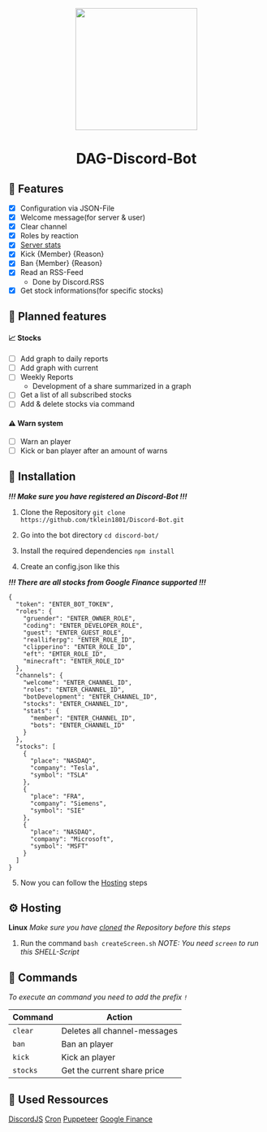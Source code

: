 <p align="center">
  <img src="https://files.dulliag.de/share/qr-code.png" width="240px" height="auto">
</p>

<h1 align="center">
  DAG-Discord-Bot
</h1>

## :rocket: Features

- [x] Configuration via JSON-File
- [x] Welcome message(for server & user)
- [x] Clear channel
- [x] Roles by reaction
- [x] [Server stats](https://files.dulliag.de/share/Discord_AL5lriRcmD.png)
- [x] Kick {Member} {Reason}
- [x] Ban {Member} {Reason}
- [x] Read an RSS-Feed
  - Done by Discord.RSS
- [x] Get stock informations(for specific stocks)

## :calendar: Planned features

#### :chart_with_upwards_trend: Stocks

- [ ] Add graph to daily reports
- [ ] Add graph with current
- [ ] Weekly Reports
  - Development of a share summarized in a graph
- [ ] Get a list of all subscribed stocks
- [ ] Add & delete stocks via command

#### :warning: Warn system

- [ ] Warn an player
- [ ] Kick or ban player after an amount of warns

## :wrench: Installation

_**!!! Make sure you have registered an Discord-Bot !!!**_

1. Clone the Repository `git clone https://github.com/tklein1801/Discord-Bot.git`

2. Go into the bot directory `cd discord-bot/`

3. Install the required dependencies `npm install`

4. Create an config.json like this

_**!!! There are all stocks from Google Finance supported !!!**_

```
{
  "token": "ENTER_BOT_TOKEN",
  "roles": {
    "gruender": "ENTER_OWNER_ROLE",
    "coding": "ENTER_DEVELOPER_ROLE",
    "guest": "ENTER_GUEST_ROLE",
    "realliferpg": "ENTER_ROLE_ID",
    "clipperino": "ENTER_ROLE_ID",
    "eft": "EMTER_ROLE_ID",
    "minecraft": "ENTER_ROLE_ID"
  },
  "channels": {
    "welcome": "ENTER_CHANNEL_ID",
    "roles": "ENTER_CHANNEL_ID",
    "botDevelopment": "ENTER_CHANNEL_ID",
    "stocks": "ENTER_CHANNEL_ID",
    "stats": {
      "member": "ENTER_CHANNEL_ID",
      "bots": "ENTER_CHANNEL_ID"
    }
  },
  "stocks": [
    {
      "place": "NASDAQ",
      "company": "Tesla",
      "symbol": "TSLA"
    },
    {
      "place": "FRA",
      "company": "Siemens",
      "symbol": "SIE"
    },
    {
      "place": "NASDAQ",
      "company": "Microsoft",
      "symbol": "MSFT"
    }
  ]
}
```

5. Now you can follow the [Hosting](#hosting) steps

## :gear: Hosting

**Linux**
_Make sure you have [cloned](#installation) the Repository before this steps_

1. Run the command `bash createScreen.sh`
   _NOTE: You need `screen` to run this SHELL-Script_

## :postal_horn: Commands

_To execute an command you need to add the prefix `!`_

| Command  | Action                       |
| -------- | ---------------------------- |
| `clear`  | Deletes all channel-messages |
| `ban`    | Ban an player                |
| `kick`   | Kick an player               |
| `stocks` | Get the current share price  |

## :link: Used Ressources

[DiscordJS](https://discord.com/developers/docs/intro)
[Cron](https://www.npmjs.com/package/cron)
[Puppeteer](https://www.npmjs.com/package/puppeteer)
[Google Finance](https://www.google.com/finance)
